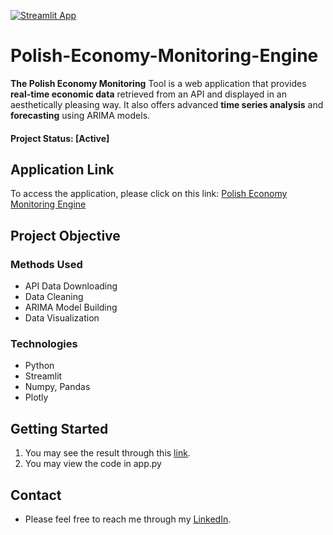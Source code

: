 [![Streamlit App](https://static.streamlit.io/badges/streamlit_badge_black_white.svg)](https://dominikdawiec-polish-economy-monitoring-tool-app-5vn9r7.streamlitapp.com/)

# Polish-Economy-Monitoring-Engine

**The Polish Economy Monitoring** Tool is a web application that provides **real-time economic data** retrieved from an API and displayed in an aesthetically pleasing way. It also offers advanced **time series analysis** and **forecasting** using ARIMA models.

#### Project Status: [Active]

## Application Link
To access the application, please click on this link: [Polish Economy Monitoring Engine](https://dominikdawiec-polish-economy-monitoring-tool-app-5vn9r7.streamlitapp.com/)

## Project Objective

### Methods Used
* API Data Downloading
* Data Cleaning
* ARIMA Model Building
* Data Visualization

### Technologies
* Python
* Streamlit
* Numpy, Pandas
* Plotly

## Getting Started
1. You may see the result through this [link](https://dominikdawiec-polish-economy-monitoring-tool-app-5vn9r7.streamlitapp.com/). 
2. You may view the code in app.py

## Contact
* Please feel free to reach me through my [LinkedIn](http://linkedin.com/in/dominikdawiec/). 
